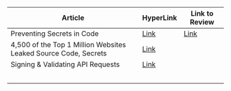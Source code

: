 | Article                                                         | HyperLink                                                                                              | Link to Review |
|-----------------------------------------------------------------|--------------------------------------------------------------------------------------------------------|----------------|
| Preventing Secrets in Code                                      | [Link](https://semgrep.dev/blog/2023/preventing-secrets-in-code/)                                      |[Link](https://github.com/jacobvself47/ProductSecurity/blob/main/Articles/Secrets/Preventing-Secrets-In-Code.md)             |            
| 4,500 of the Top 1 Million Websites Leaked Source Code, Secrets | [Link](https://trufflesecurity.com/blog/4500-of-the-top-1-million-websites-leaked-source-code-secrets) |             |                |
| Signing & Validating API Requests                               | [Link](https://www.linkedin.com/pulse/signing-validating-api-requests-jeremiah-talamantes/)            |             |                |
|                                                                 |                                                                                                        |             |                |
|                                                                 |                                                                                                        |             |                |
|                                                                 |                                                                                                        |             |                |
|                                                                 |                                                                                                        |             |                |
|                                                                 |                                                                                                        |             |                |
